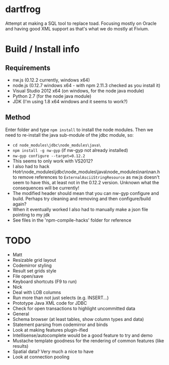 # dartfrog
Attempt at making a SQL tool to replace toad.
Focusing mostly on Oracle and having good XML support as that's what we do mostly at Fivium.

# Build / Install info
## Requirements
- nw.js (0.12.2 currently, windows x64)
- node.js (0.12.7 windows x64 - with npm 2.11.3 checked as you install it)
- Visual Studio 2012 x64 (on windows, for the node java module)
- Python 2.7 (for the node java module)
- JDK (I'm using 1.8 x64 windows and it seems to work?)
## Method
Enter folder and type `npm install` to install the node modules.
Then we need to re-install the java sub-module of the jdbc module, so:

- `cd node_modules\jdbc\node_modules\java\`
- `npm install -g nw-gyp` (if nw-gyp not already installed)
- `nw-gyp configure --target=0.12.2`
- This seems to only work with VS2012?
- I also had to hack Hotr\node_modules\jdbc\node_modules\java\node_modules\nan\nan.h to remove references to `ExternalAsciiStringResource` as nw.js doesn't seem to have this, at least not in the 0.12.2 version. Unknown what the consequences will be currently!
- The modified header should mean that you can nw-gyp configure and build. Perhaps try cleaning and removing and then configure/build again?
- When it eventually worked I also had to manually make a json file pointing to my jdk
- See files in the 'npm-compile-hacks' folder for reference


# TODO
- Matt
 - Resizable grid layout
 - Codemirror styling
 - Result set grids style
 - File open/save
 - Keyboard shortcuts (F9 to run)
- Nick
 - Deal with LOB columns
 - Run more than not just selects (e.g. INSERT...)
 - Prototype Java XML code for JDBC
 - Check for open transactions to highlight uncommitted data
- General
 - Schema browser (at least tables, show column types and data)
 - Statement parsing from codemirror and binds
 - Look at making features plugin-ified
 - Intellisense/autocomplete would be a good feature to try and demo
 - Mustache template goodness for the rendering of common features (like results)
 - Spatial data? Very much a nice to have
 - Look at connection pooling
